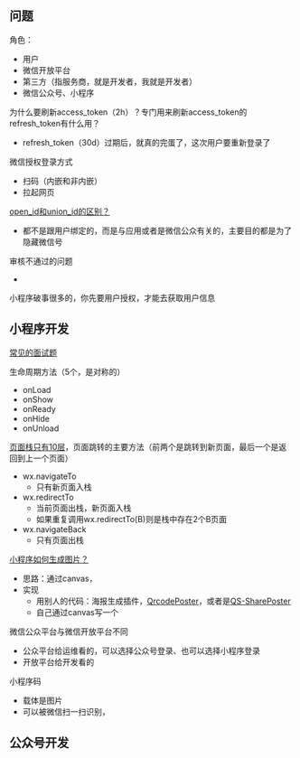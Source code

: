 

## 问题



角色：

- 用户
- 微信开放平台
- 第三方（指服务商，就是开发者，我就是开发者）
- 微信公众号、小程序

为什么要刷新access_token（2h）？专门用来刷新access_token的refresh_token有什么用？

- refresh_token（30d）过期后，就真的完蛋了，这次用户要重新登录了

微信授权登录方式

- 扫码（内嵌和非内嵌）
- 拉起网页

[open_id和union_id的区别？](https://blog.csdn.net/qq_42030417/article/details/90602068)

- 都不是跟用户绑定的，而是与应用或者是微信公众有关的，主要目的都是为了隐藏微信号

审核不通过的问题

- 

小程序破事很多的，你先要用户授权，才能去获取用户信息





## 小程序开发

[常见的面试题](https://www.cnblogs.com/teahouse/p/11504361.html)

生命周期方法（5个，是对称的）

- onLoad
- onShow
- onReady
- onHide
- onUnload

[页面栈只有10层](https://blog.csdn.net/weixin_34910865/article/details/113490644)，页面跳转的主要方法（前两个是跳转到新页面，最后一个是返回到上一个页面）

- wx.navigateTo
  - 只有新页面入栈
- wx.redirectTo
  - 当前页面出栈，新页面入栈
  - 如果重复调用wx.redirectTo(B)则是栈中存在2个B页面
- wx.navigateBack
  - 只有页面出栈

[小程序如何生成图片？](https://developers.weixin.qq.com/community/develop/article/doc/0006c2e7f885c0d16a49a5d2c56013)

- 思路：通过canvas，
- 实现
  - 用别人的代码：海报生成插件，[QrcodePoster](https://ext.dcloud.net.cn/plugin?id=2146#detail)，或者是[QS-SharePoster](https://ext.dcloud.net.cn/plugin?id=471#rating)
  - 自己通过canvas写一个

微信公众平台与微信开放平台不同

- 公众平台给运维看的，可以选择公众号登录、也可以选择小程序登录
- 开放平台给开发看的

小程序码

- 载体是图片
- 可以被微信扫一扫识别，

## 公众号开发

